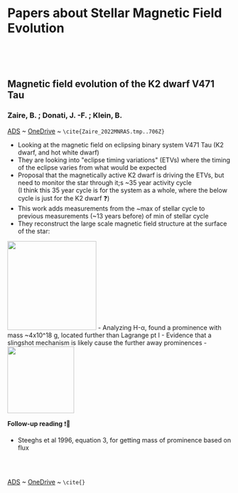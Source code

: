 # Papers about Stellar Magnetic Field Evolution

&nbsp;

&nbsp;

##  Magnetic field evolution of the K2 dwarf V471 Tau 
###   Zaire, B. ; Donati, J. -F. ; Klein, B. 
[ADS](https://ui.adsabs.harvard.edu/abs/2022MNRAS.tmp..706Z/abstract) ~ 
[OneDrive](https://universityofstandrews907-my.sharepoint.com/personal/cb432_st-andrews_ac_uk/Documents/Prominance%20Papers/Magnetic_field_evolution_of_the_K2_dwarf_V471_Tau.pdf)
~ `\cite{Zaire_2022MNRAS.tmp..706Z}`

- Looking at the magnetic field on eclipsing binary system V471 Tau (K2 dwarf, and hot white dwarf)
- They are looking into "eclipse timing variations" (ETVs) where the timing of the eclipse varies from what would be expected
- Proposal that the magnetically active  K2 dwarf is driving the ETVs, but need to monitor the star through it;s ~35 year activity cycle  
  (I think this 35 year cycle is for the system as a whole, where the below cycle is just for the K2 dwarf ❓) 
- This work adds measurements from the ~max of stellar cycle to previous measurements (~13 years before) of min of stellar cycle
- They reconstruct the large scale magnetic field structure at the surface of the star:
<img src="https://user-images.githubusercontent.com/9406508/160003334-c3195522-362c-4b0b-94f7-9fd7f39855a9.png" height="200"/>
- Analyzing H-α, found a prominence with mass ~4x10^18 g, located further than Lagrange pt I 
- Evidence that a slingshot mechanism is likely cause the further away prominences
- <img src="https://user-images.githubusercontent.com/9406508/160005177-3de6e6d9-3cb9-491f-bf0a-fa363835cee6.png" height="150"/>

**Follow-up reading** ❗👀
- Steeghs et al 1996, equation 3, for getting mass of prominence based on flux



&nbsp;

##  
###  
[ADS]() ~ 
[OneDrive]()
~ `\cite{}`
